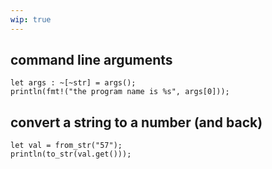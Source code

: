 ```yaml
---
wip: true
---
```

command line arguments
----------------------

	let args : ~[~str] = args();
	println(fmt!("the program name is %s", args[0]));

convert a string to a number (and back)
----------------------------

	let val = from_str("57");
	println(to_str(val.get()));
